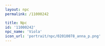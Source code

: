 ```yaml
---
layout: npc
permalink: /11000242

title: Npc
id: '11000242'
npc_name: 'Viola'
icon_url: 'portrait/npc/02010078_anna_p.png'
---
```

